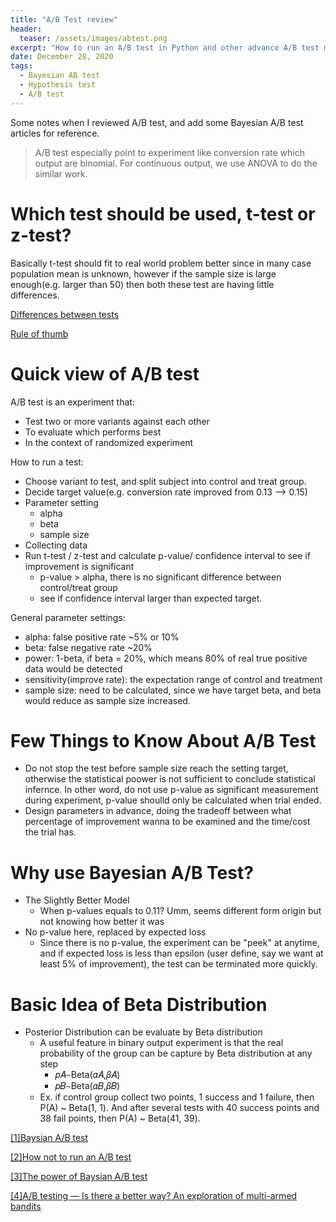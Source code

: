 ```yaml
---
title: "A/B Test review"
header:
  teaser: /assets/images/abtest.png
excerpt: "How to run an A/B test in Python and other advance A/B test methods"
date: December 28, 2020
tags:
  - Bayesian AB test
  - Hypothesis test
  - A/B test
---  
```

Some notes when I reviewed A/B test, and add some Bayesian A/B test articles for reference. 

> A/B test especially point to experiment like conversion rate which output are binomial. For continuous output, we use ANOVA to do the similar work.

# Which test should be used, t-test or z-test?
Basically t-test should fit to real world problem better since in many case population mean is unknown, however if the  sample size is large enough(e.g. larger than 50) then both these test are having little differences.

[Differences between tests](https://stats.stackexchange.com/questions/178854/a-b-tests-z-test-vs-t-test-vs-chi-square-vs-fisher-exact-test)

[Rule of thumb](https://stats.stackexchange.com/questions/85804/choosing-between-z-test-and-t-test)


# Quick view of A/B test 
A/B test is an experiment that: 
 - Test two or more variants against each other
 - To evaluate which performs best
 - In the context of randomized experiment
 
How to run a test:
 - Choose variant to test, and split subject into control and treat group.
 - Decide target value(e.g. conversion rate improved from 0.13 --> 0.15)
 - Parameter setting
     - alpha
     - beta
     - sample size
 - Collecting data
 - Run t-test / z-test and calculate p-value/ confidence interval to see if improvement is significant
     - p-value > alpha, there is no significant difference between control/treat group
     - see if confidence interval larger than expected target.

 
General parameter settings:
 - alpha: false positive rate ~5% or 10%
 - beta: false negative rate ~20%
 - power: 1-beta, if beta = 20%, which means 80% of real true positive data would be detected
 - sensitivity(improve rate): the expectation range of control and treatment
 - sample size: need to be calculated, since we have target beta, and beta would reduce as sample size increased.

# Few Things to Know About A/B Test
- Do not stop the test before sample size reach the setting target, otherwise the statistical poower is not sufficient to conclude statistical infernce. In other word, do not use p-value as significant measurement during experiment, p-value shoulld only be calculated when trial ended.
- Design parameters in advance, doing the tradeoff between what percentage of improvement wanna to be examined and the  time/cost the trial has. 

# Why use Bayesian A/B Test?
- The Slightly Better Model
    - When p-values equals to 0.11? Umm, seems different form origin but not knowing how better it was
- No p-value here, replaced by expected loss
    - Since there is no p-value, the experiment can be "peek" at anytime, and if expected loss is less than epsilon (user define, say we want at least 5% of improvement), the test can be terminated more quickly.


# Basic Idea of Beta Distribution
- Posterior Distribution can be evaluate by Beta distribution
    - A useful feature in binary output experiment is that the real probability of the group can be capture by Beta distribution at any step
        - 𝑝𝐴∼Beta(𝛼𝐴,𝛽𝐴)
        - 𝑝𝐵∼Beta(𝛼𝐵,𝛽𝐵)
    - Ex. if control group collect two points, 1 success and 1 failure, then P(A) ~ Beta(1, 1). And after several tests with 40 success points and 38 fail points, then P(A) ~ Beta(41, 39).

[[1]Baysian A/B test](https://towardsdatascience.com/exploring-bayesian-a-b-testing-with-simulations-7500b4fc55bc)

[[2]How not to run an A/B test](https://www.evanmiller.org/how-not-to-run-an-ab-test.html)

[[3]The power of Baysian A/B test](https://medium.com/convoy-tech/the-power-of-bayesian-a-b-testing-f859d2219d5)

[[4]A/B testing — Is there a better way? An exploration of multi-armed bandits](https://towardsdatascience.com/a-b-testing-is-there-a-better-way-an-exploration-of-multi-armed-bandits-98ca927b357d)
